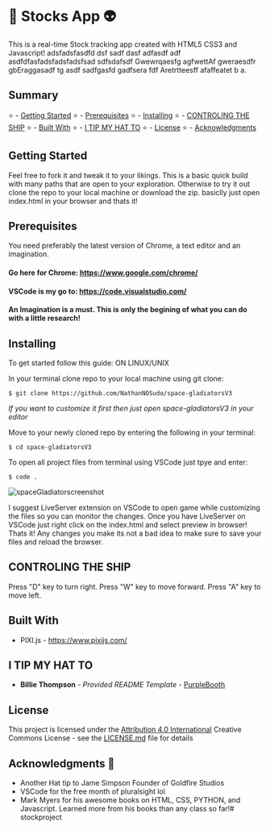 # :rocket: Stocks App :alien:

This is a real-time Stock tracking app created with HTML5 CSS3 and Javascript! adsfadsfasdfd   dsf sadf dasf adfasdf adf asdfdfasfadsfadsfadsfsad sdfsdafsdf Gwewrqaesfg agfwettAf gweraesdfr gbEraggasadf tg  asdf sadfgasfd gadfsera fdf Aretrtteesff afaffeatet b a.

## Summary

 :star: - [Getting Started](#getting-started)
 :star: - [Prerequisites](#Prerequisites)
 :star: - [Installing](#Installing)
 :star: - [CONTROLING THE SHIP](#CONTROLING-THE-SHIP)
 :star: - [Built With](#Built-With)
 :star: - [I TIP MY HAT TO](#I-TIP-MY-HAT-TO)
 :star: - [License](#license)
 :star: - [Acknowledgments](#acknowledgments)

## Getting Started

Feel free to fork it and tweak it to your likings. This is a basic quick build with many paths that are open to your exploration. Otherwise to try it out clone the repo to your local machine or download the zip. basiclly just open index.html in your browser and thats it!             

## Prerequisites

You need preferably the latest version of Chrome, a text editor and an imagination.

 ####  Go here for Chrome: https://www.google.com/chrome/
 #### VSCode is my go to: https://code.visualstudio.com/
 ####  An Imagination is a must. This is only the begining of what you can do with a little research!

## Installing

To get started follow this guide:
ON LINUX/UNIX


In your terminal clone repo to your local machine using git clone:
```
$ git clone https://github.com/NathanNOSudo/space-gladiatorsV3   
```
*If you want to customize it first then just open space-gladiatorsV3 in your editor*

Move to your newly cloned repo by entering the following in your terminal:
```
$ cd space-gladiatorsV3
```
To open all project files from terminal using VSCode just tpye and enter:
```
$ code .
```
![spaceGladiatorscreenshot](https://user-images.githubusercontent.com/49554888/79681607-30870080-81e1-11ea-86d6-b388d6e551b3.png)

I suggest LiveServer extension on VSCode to open game while customizing the 
files so you can monitor the changes. Once you have LiveServer on VSCode just
right click on the index.html and select preview in browser!
Thats it! Any changes you make its not a bad idea to make sure to 
save your files and reload the browser.

## CONTROLING THE SHIP

 Press "D" key to turn right.
 Press "W" key to move forward.
 Press "A" key to move left.

## Built With

  - PIXI.js - https://www.pixijs.com/

## I TIP MY HAT TO

  - **Billie Thompson** - *Provided README Template* -
    [PurpleBooth](https://github.com/PurpleBooth)

## License

This project is licensed under the [Attribution 4.0
International](LICENSE.md) Creative Commons License - see the
[LICENSE.md](LICENSE.md) file for details

## Acknowledgments :checkered_flag:

  - Another Hat tip to Jame Simpson Founder of Goldfire Studios
  - VSCode for the free month of pluralsight lol
  - Mark Myers for his awesome books on HTML, CSS, PYTHON, and Javascript. Learned more from his books than any class so far!# stockproject
